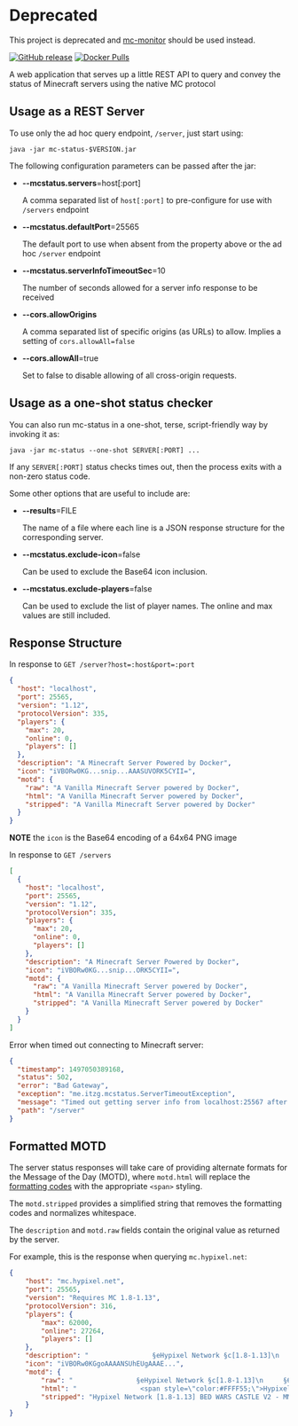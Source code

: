 
# Deprecated

This project is deprecated and [mc-monitor](https://github.com/itzg/mc-monitor) should be used instead.


[![GitHub release](https://img.shields.io/github/release/itzg/mc-status.svg)](https://github.com/itzg/mc-status/releases/latest)
[![Docker Pulls](https://img.shields.io/docker/pulls/itzg/mc-status.svg)](https://hub.docker.com/r/itzg/mc-status)

A web application that serves up a little REST API to query and convey the status of Minecraft servers using the native MC protocol

## Usage as a REST Server

To use only the ad hoc query endpoint, `/server`, just start using:

    java -jar mc-status-$VERSION.jar
    
The following configuration parameters can be passed after the jar:

* **--mcstatus.servers**=host[:port]
  
  A comma separated list of `host[:port]` to pre-configure for use with `/servers` endpoint 

* **--mcstatus.defaultPort**=25565

  The default port to use when absent from the property above or the ad hoc `/server` endpoint

* **--mcstatus.serverInfoTimeoutSec**=10

  The number of seconds allowed for a server info response to be received

* **--cors.allowOrigins**

  A comma separated list of specific origins (as URLs) to allow. Implies a setting of `cors.allowAll=false`

* **--cors.allowAll**=true

  Set to false to disable allowing of all cross-origin requests.

## Usage as a one-shot status checker

You can also run mc-status in a one-shot, terse, script-friendly way by invoking it as:

    java -jar mc-status --one-shot SERVER[:PORT] ...

If any `SERVER[:PORT]` status checks times out, then the process exits with a non-zero status code.

Some other options that are useful to include are:

* **--results**=FILE

  The name of a file where each line is a JSON response structure for the corresponding server.
  
* **--mcstatus.exclude-icon**=false

  Can be used to exclude the Base64 icon inclusion.
  
* **--mcstatus.exclude-players**=false

  Can be used to exclude the list of player names. The online and max values are still included.

## Response Structure

In response to `GET /server?host=:host&port=:port`

```json
{
  "host": "localhost",
  "port": 25565,
  "version": "1.12",
  "protocolVersion": 335,
  "players": {
    "max": 20,
    "online": 0,
    "players": []
  },
  "description": "A Minecraft Server Powered by Docker",
  "icon": "iVBORw0KG...snip...AAASUVORK5CYII=",
  "motd": {
    "raw": "A Vanilla Minecraft Server powered by Docker",
    "html": "A Vanilla Minecraft Server powered by Docker",
    "stripped": "A Vanilla Minecraft Server powered by Docker"
  }
}
```

**NOTE** the `icon` is the Base64 encoding of a 64x64 PNG image

In response to `GET /servers`

```json
[
  {
    "host": "localhost",
    "port": 25565,
    "version": "1.12",
    "protocolVersion": 335,
    "players": {
      "max": 20,
      "online": 0,
      "players": []
    },
    "description": "A Minecraft Server Powered by Docker",
    "icon": "iVBORw0KG...snip...ORK5CYII=",
    "motd": {
      "raw": "A Vanilla Minecraft Server powered by Docker",
      "html": "A Vanilla Minecraft Server powered by Docker",
      "stripped": "A Vanilla Minecraft Server powered by Docker"
    }
  }
]
```

Error when timed out connecting to Minecraft server:

```json
{
  "timestamp": 1497050389168,
  "status": 502,
  "error": "Bad Gateway",
  "exception": "me.itzg.mcstatus.ServerTimeoutException",
  "message": "Timed out getting server info from localhost:25567 after 10 seconds",
  "path": "/server"
}
```

## Formatted MOTD

The server status responses will take care of providing alternate formats for the Message of the Day (MOTD),
where `motd.html` will replace the [formatting codes](https://minecraft.gamepedia.com/Formatting_codes) 
with the appropriate `<span>` styling. 

The `motd.stripped` provides a simplified string that removes the formatting codes and normalizes whitespace.

The `description` and `motd.raw` fields contain the original value as returned by the server.

For example, this is the response when querying `mc.hypixel.net`:
```json
{
	"host": "mc.hypixel.net",
	"port": 25565,
	"version": "Requires MC 1.8-1.13",
	"protocolVersion": 316,
	"players": {
		"max": 62000,
		"online": 27264,
		"players": []
	},
	"description": "                §eHypixel Network §c[1.8-1.13]\n     §6§lBED WARS CASTLE V2 §7- §2§lMM BUG FIXES",
	"icon": "iVBORw0KGgoAAAANSUhEUgAAAE...",
	"motd": {
		"raw": "                §eHypixel Network §c[1.8-1.13]\n     §6§lBED WARS CASTLE V2 §7- §2§lMM BUG FIXES",
		"html": "                <span style=\"color:#FFFF55;\">Hypixel Network </span><span style=\"color:#FF5555;\">[1.8-1.13]<br>     </span><span style=\"color:#FFAA00;\"><span style=\"font-weight:bold;\">BED WARS CASTLE V2 </span></span><span style=\"color:#AAAAAA;\">- </span><span style=\"color:#00AA00;\"><span style=\"font-weight:bold;\">MM BUG FIXES</span></span>",
		"stripped": "Hypixel Network [1.8-1.13] BED WARS CASTLE V2 - MM BUG FIXES"
	}
}
```
